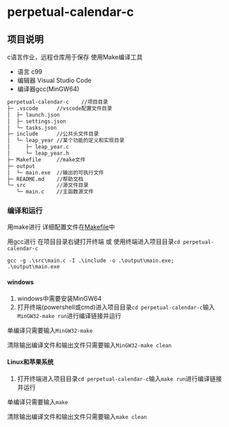 # perpetual-calendar-c

## 项目说明

c语言作业，远程仓库用于保存
使用Make编译工具

- 语言 c99
- 编辑器 Visual Studio Code
- 编译器gcc(MinGW64)

``` txt
perpetual-calendar-c    //项目目录
├─ .vscode      //vscode配置文件目录
│  ├─ launch.json
│  ├─ settings.json
│  └─ tasks.json
├─ include      //公共头文件目录
│  └─ leap_year //某个功能的定义和实现目录
│     ├─ leap_year.c
│     └─ leap_year.h    
├─ Makefile     //make文件
├─ output
│  └─ main.exe  //输出的可执行文件
├─ README.md    //帮助文档
└─ src          //源文件目录
   └─ main.c    //主函数源文件
```

### 编译和运行

用make进行
详细配置文件在[Makefile](Makefile)中

用gcc进行
在项目目录右键打开终端 或 使用终端进入项目目录`cd perpetual-calendar-c`

```powshell
gcc -g .\src\main.c -I .\include -o .\output\main.exe; .\output\main.exe 
```

#### windows

1. windows中需要安装MinGW64
2. 打开终端(powershell或cmd)进入项目目录`cd perpetual-calendar-c`输入`MinGW32-make run`进行编译链接并运行

单编译只需要输入`MinGW32-make`

清除输出编译文件和输出文件只需要输入`MinGW32-make clean`

#### Linux和苹果系统

1. 打开终端进入项目目录`cd perpetual-calendar-c`输入`make run`进行编译链接并运行

单编译只需要输入`make`

清除输出编译文件和输出文件只需要输入`make clean`
